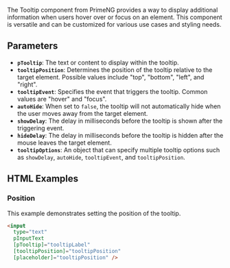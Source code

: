     
The Tooltip component from PrimeNG provides a way to display additional information when users hover over or focus on an element. This component is versatile and can be customized for various use cases and styling needs.

## Parameters

- **`pTooltip`**: The text or content to display within the tooltip.
- **`tooltipPosition`**: Determines the position of the tooltip relative to the target element. Possible values include "top", "bottom", "left", and "right".
- **`tooltipEvent`**: Specifies the event that triggers the tooltip. Common values are "hover" and "focus".
- **`autoHide`**: When set to `false`, the tooltip will not automatically hide when the user moves away from the target element.
- **`showDelay`**: The delay in milliseconds before the tooltip is shown after the triggering event.
- **`hideDelay`**: The delay in milliseconds before the tooltip is hidden after the mouse leaves the target element.
- **`tooltipOptions`**: An object that can specify multiple tooltip options such as `showDelay`, `autoHide`, `tooltipEvent`, and `tooltipPosition`.

## HTML Examples

### Position

This example demonstrates setting the position of the tooltip.

```html
<input 
  type="text" 
  pInputText 
  [pTooltip]="tooltipLabel" 
  [tooltipPosition]="tooltipPosition" 
  [placeholder]="tooltipPosition" />
```